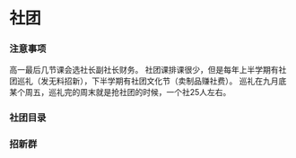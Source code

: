 # **社团**

### **注意事项**
高一最后几节课会选社长副社长财务。
社团课排课很少，但是每年上半学期有社团巡礼（发无料招新），下半学期有社团文化节（卖制品赚社费）。
巡礼在九月底某个周五，巡礼完的周末就是抢社团的时候，一个社25人左右。

### **社团目录**

### **招新群**
